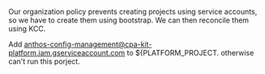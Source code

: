 Our organization policy prevents creating projects using service accounts, so we have to create them using bootstrap.  We can then reconcile them using KCC. 


Add anthos-config-management@cpa-kit-platform.iam.gserviceaccount.com to ${PLATFORM_PROJECT. otherwise can't run this porject.